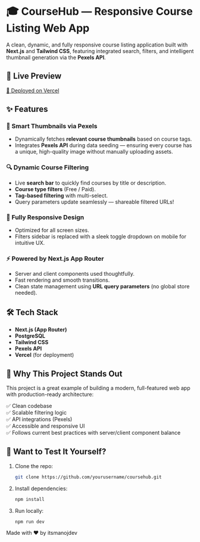 # 🎓 CourseHub — Responsive Course Listing Web App

A clean, dynamic, and fully responsive course listing application built with **Next.js** and **Tailwind CSS**, featuring integrated search, filters, and intelligent thumbnail generation via the **Pexels API**.



## 🚀 Live Preview
[🔗 Deployed on Vercel](https://course-listing-two.vercel.app/)



## ✨ Features

### 📸 Smart Thumbnails via Pexels
- Dynamically fetches **relevant course thumbnails** based on course tags.
- Integrates **Pexels API** during data seeding — ensuring every course has a unique, high-quality image without manually uploading assets.

### 🔍 Dynamic Course Filtering
- Live **search bar** to quickly find courses by title or description.
- **Course type filters** (Free / Paid).
- **Tag-based filtering** with multi-select.
- Query parameters update seamlessly — shareable filtered URLs!

### 📱 Fully Responsive Design
- Optimized for all screen sizes.
- Filters sidebar is replaced with a sleek toggle dropdown on mobile for intuitive UX.

### ⚡ Powered by Next.js App Router
- Server and client components used thoughtfully.
- Fast rendering and smooth transitions.
- Clean state management using **URL query parameters** (no global store needed).



## 🛠️ Tech Stack

- **Next.js (App Router)**
- **PostgreSQL**
- **Tailwind CSS**
- **Pexels API**
- **Vercel** (for deployment)



## 🎯 Why This Project Stands Out

This project is a great example of building a modern, full-featured web app with production-ready architecture:

✅ Clean codebase  
✅ Scalable filtering logic  
✅ API integrations (Pexels)  
✅ Accessible and responsive UI  
✅ Follows current best practices with server/client component balance



## 🧪 Want to Test It Yourself?

1. Clone the repo:
   ```bash
   git clone https://github.com/yourusername/coursehub.git
   
2. Install dependencies:
   ```bash
   npm install

3. Run locally:
   ```bash
   npm run dev

Made with ❤️ by itsmanojdev
